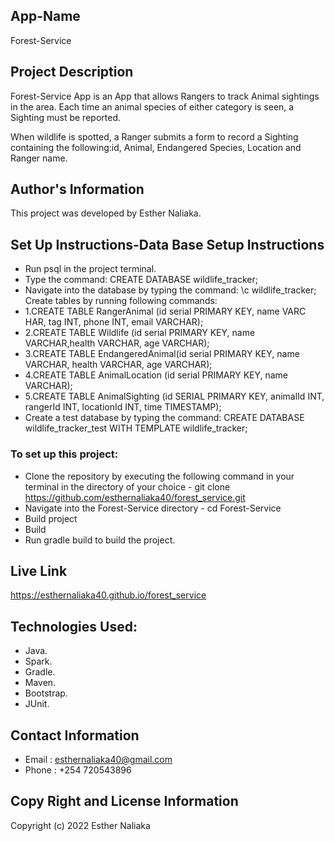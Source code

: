 ## App-Name

Forest-Service

## Project Description

Forest-Service App is an App that allows Rangers to track Animal sightings in the area.
Each time an animal species of either category is seen, a Sighting must be reported.

When wildlife is spotted, a Ranger submits a form to record a Sighting containing the following:id, Animal, Endangered Species, Location and Ranger name.

## Author's Information

This project was developed by Esther Naliaka.

## Set Up Instructions-Data Base Setup Instructions

- Run psql in the project terminal.
- Type the command: CREATE DATABASE wildlife_tracker;
- Navigate into the database by typing the command: \c wildlife_tracker;
  Create tables by running following commands:
- 1.CREATE TABLE RangerAnimal (id serial PRIMARY KEY, name VARC
  HAR, tag INT, phone INT, email VARCHAR);
- 2.CREATE TABLE Wildlife (id serial PRIMARY KEY, name VARCHAR,health VARCHAR, age VARCHAR);
- 3.CREATE TABLE EndangeredAnimal(id serial PRIMARY KEY, name VARCHAR, health VARCHAR, age VARCHAR);
- 4.CREATE TABLE AnimalLocation (id serial PRIMARY KEY, name VARCHAR);
- 5.CREATE TABLE AnimalSighting (id SERIAL PRIMARY KEY, animalId INT, rangerId INT, locationId INT, time TIMESTAMP);
- Create a test database by typing the command: CREATE DATABASE wildlife_tracker_test WITH TEMPLATE wildlife_tracker;

### To set up this project:
- Clone the repository by executing the following command in your terminal in the directory of your choice - git clone https://github.com/esthernaliaka40/forest_service.git
- Navigate into the Forest-Service directory - cd Forest-Service
- Build project
- Build
- Run gradle build to build the project.

## Live Link
https://esthernaliaka40.github.io/forest_service

## Technologies Used:
- Java.
- Spark.
- Gradle.
- Maven.
- Bootstrap.
- JUnit.

## Contact Information
- Email : esthernaliaka40@gmail.com
- Phone : +254 720543896

## Copy Right and License Information
Copyright (c) 2022 Esther Naliaka
